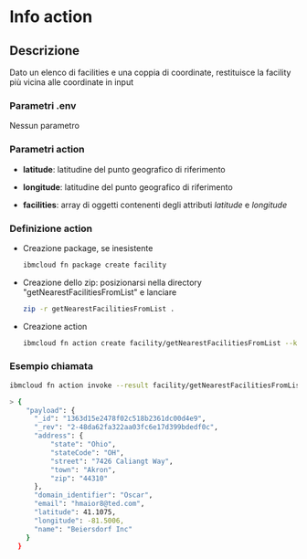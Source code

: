 # Info action

## Descrizione

Dato un elenco di facilities e una coppia di coordinate, restituisce la facility più vicina alle coordinate in input

### Parametri .env

Nessun parametro

### Parametri action

* **latitude**: latitudine del punto geografico di riferimento

* **longitude**: latitudine del punto geografico di riferimento

* **facilities**: array di oggetti contenenti degli attributi _latitude_ e _longitude_

### Definizione action

* Creazione package, se inesistente

  ```bash
  ibmcloud fn package create facility
  ```

* Creazione dello zip: posizionarsi nella directory "getNearestFacilitiesFromList" e lanciare

  ```bash
  zip -r getNearestFacilitiesFromList .
  ```

* Creazione action

  ```bash
  ibmcloud fn action create facility/getNearestFacilitiesFromList --kind nodejs:12 getNearestFacilitiesFromList.zip
  ```

### Esempio chiamata

  ```bash
  ibmcloud fn action invoke --result facility/getNearestFacilitiesFromList --param latitude 56.90 --param longitude 45.90 --param facilities '[{ "_id": "1363d15e2478f02c518b2361dc00d4e9", "_rev": "2-48da62fa322aa03fc6e17d399bdedf0c", "address": { "state": "Ohio", "stateCode": "OH", "street": "7426 Caliangt Way", "town": "Akron", "zip": "44310" }, "domain_identifier": "Oscar", "email": "hmaior8@ted.com", "latitude": 41.1075, "longitude": -81.5006, "name": "Beiersdorf Inc" }]'

  > {
      "payload": {
        "_id": "1363d15e2478f02c518b2361dc00d4e9",
        "_rev": "2-48da62fa322aa03fc6e17d399bdedf0c",
        "address": {
            "state": "Ohio",
            "stateCode": "OH",
            "street": "7426 Caliangt Way",
            "town": "Akron",
            "zip": "44310"
        },
        "domain_identifier": "Oscar",
        "email": "hmaior8@ted.com",
        "latitude": 41.1075,
        "longitude": -81.5006,
        "name": "Beiersdorf Inc"
      }
    }
  ```
  